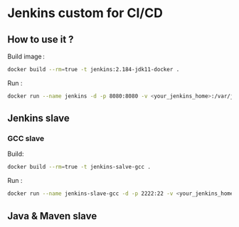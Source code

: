 # Jenkins custom for CI/CD

## How to use it ?

Build image :

```sh
docker build --rm=true -t jenkins:2.184-jdk11-docker .
```

Run :

```sh
docker run --name jenkins -d -p 8080:8080 -v <your_jenkins_home>:/var/jenkins_home jenkins:2.184-jdk11-docker
```

## Jenkins slave

### GCC slave


Build: 

```sh
docker build --rm=true -t jenkins-salve-gcc .
```

Run :

```sh
docker run --name jenkins-slave-gcc -d -p 2222:22 -v <your_jenkins_home>:/home/jenkins/jenkins_slave jenkins-slave-gcc
```

## Java & Maven slave


